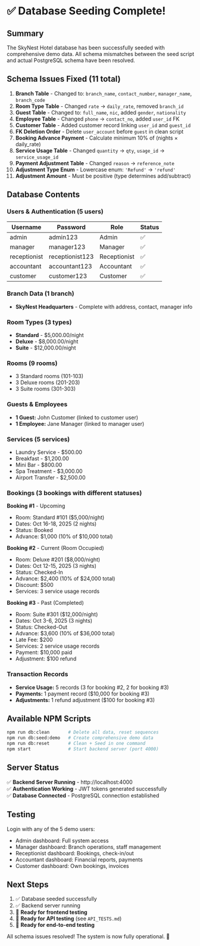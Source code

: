 # ✅ Database Seeding Complete! 

## Summary

The SkyNest Hotel database has been successfully seeded with comprehensive demo data. All schema mismatches between the seed script and actual PostgreSQL schema have been resolved.

## Schema Issues Fixed (11 total)

1. **Branch Table** - Changed to: `branch_name`, `contact_number`, `manager_name`, `branch_code`
2. **Room Type Table** - Changed `rate` → `daily_rate`, removed `branch_id`
3. **Guest Table** - Changed to: `full_name`, `nic`, added `gender`, `nationality`
4. **Employee Table** - Changed `phone` → `contact_no`, added `user_id` FK
5. **Customer Table** - Added customer record linking `user_id` and `guest_id`
6. **FK Deletion Order** - Delete `user_account` before `guest` in clean script
7. **Booking Advance Payment** - Calculate minimum 10% of (nights × daily_rate)
8. **Service Usage Table** - Changed `quantity` → `qty`, `usage_id` → `service_usage_id`
9. **Payment Adjustment Table** - Changed `reason` → `reference_note`
10. **Adjustment Type Enum** - Lowercase enum: `'Refund'` → `'refund'`
11. **Adjustment Amount** - Must be positive (type determines add/subtract)

## Database Contents

### Users & Authentication (5 users)
| Username | Password | Role | Status |
|----------|----------|------|--------|
| admin | admin123 | Admin | ✅ |
| manager | manager123 | Manager | ✅ |
| receptionist | receptionist123 | Receptionist | ✅ |
| accountant | accountant123 | Accountant | ✅ |
| customer | customer123 | Customer | ✅ |

### Branch Data (1 branch)
- **SkyNest Headquarters** - Complete with address, contact, manager info

### Room Types (3 types)
- **Standard** - $5,000.00/night
- **Deluxe** - $8,000.00/night  
- **Suite** - $12,000.00/night

### Rooms (9 rooms)
- 3 Standard rooms (101-103)
- 3 Deluxe rooms (201-203)
- 3 Suite rooms (301-303)

### Guests & Employees
- **1 Guest:** John Customer (linked to customer user)
- **1 Employee:** Jane Manager (linked to manager user)

### Services (5 services)
- Laundry Service - $500.00
- Breakfast - $1,200.00
- Mini Bar - $800.00
- Spa Treatment - $3,000.00
- Airport Transfer - $2,500.00

### Bookings (3 bookings with different statuses)

**Booking #1** - Upcoming  
- Room: Standard #101 ($5,000/night)
- Dates: Oct 16-18, 2025 (2 nights)
- Status: Booked
- Advance: $1,000 (10% of $10,000 total)

**Booking #2** - Current (Room Occupied)  
- Room: Deluxe #201 ($8,000/night)
- Dates: Oct 12-15, 2025 (3 nights)
- Status: Checked-In
- Advance: $2,400 (10% of $24,000 total)
- Discount: $500
- Services: 3 service usage records

**Booking #3** - Past (Completed)  
- Room: Suite #301 ($12,000/night)
- Dates: Oct 3-6, 2025 (3 nights)
- Status: Checked-Out
- Advance: $3,600 (10% of $36,000 total)
- Late Fee: $200
- Services: 2 service usage records
- Payment: $10,000 paid
- Adjustment: $100 refund

### Transaction Records
- **Service Usage:** 5 records (3 for booking #2, 2 for booking #3)
- **Payments:** 1 payment record ($10,000 for booking #3)
- **Adjustments:** 1 refund adjustment ($100 for booking #3)

## Available NPM Scripts

```bash
npm run db:clean       # Delete all data, reset sequences
npm run db:seed:demo   # Create comprehensive demo data
npm run db:reset       # Clean + Seed in one command
npm start              # Start backend server (port 4000)
```

## Server Status

✅ **Backend Server Running** - http://localhost:4000  
✅ **Authentication Working** - JWT tokens generated successfully  
✅ **Database Connected** - PostgreSQL connection established

## Testing

Login with any of the 5 demo users:
- Admin dashboard: Full system access
- Manager dashboard: Branch operations, staff management
- Receptionist dashboard: Bookings, check-in/out
- Accountant dashboard: Financial reports, payments
- Customer dashboard: Own bookings, invoices

## Next Steps

1. ✅ Database seeded successfully
2. ✅ Backend server running
3. 🎯 **Ready for frontend testing**
4. 🎯 **Ready for API testing** (see `API_TESTS.md`)
5. 🎯 **Ready for end-to-end testing**

All schema issues resolved! The system is now fully operational. 🚀
